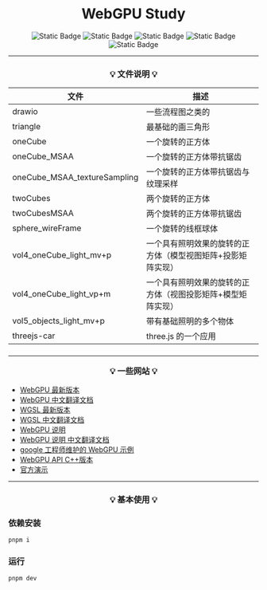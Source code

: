 <h1 align="center">WebGPU Study</h1>

<div align="center">

![Static Badge](https://img.shields.io/badge/chrome-113+-green)
![Static Badge](https://img.shields.io/badge/pnpm-8.2.0-8A2BE2)
![Static Badge](https://img.shields.io/badge/typescript-5.0.4-orange)
![Static Badge](https://img.shields.io/badge/gl--matrix-3.4.3-orange)
![Static Badge](https://img.shields.io/badge/vite-4.3.2-blue)

</div>

<hr/>

<h3 align="center">

💡 **文件说明** 💡

</h3>

| 文件                         | 描述                                                        |
| ---------------------------- | ----------------------------------------------------------- |
| drawio                       | 一些流程图之类的                                            |
| triangle                     | 最基础的画三角形                                            |
| oneCube                      | 一个旋转的正方体                                            |
| oneCube_MSAA                 | 一个旋转的正方体带抗锯齿                                    |
| oneCube_MSAA_textureSampling | 一个旋转的正方体带抗锯齿与纹理采样                          |
| twoCubes                     | 两个旋转的正方体                                            |
| twoCubesMSAA                 | 两个旋转的正方体带抗锯齿                                    |
| sphere_wireFrame             | 一个旋转的线框球体                                          |
| vol4_oneCube_light_mv+p      | 一个具有照明效果的旋转的正方体（模型视图矩阵+投影矩阵实现） |
| vol4_oneCube_light_vp+m      | 一个具有照明效果的旋转的正方体（视图投影矩阵+模型矩阵实现） |
| vol5_objects_light_mv+p      | 带有基础照明的多个物体                                      |
| threejs-car                  | three.js 的一个应用                                         |

<h3 align="center">

<hr/>

💡 **一些网站** 💡

</h3>

- [WebGPU 最新版本](https://www.w3.org/TR/webgpu/)
- [WebGPU 中文翻译文档](https://www.orillusion.com/zh/webgpu.html)
- [WGSL 最新版本](https://www.w3.org/TR/WGSL/)
- [WGSL 中文翻译文档](https://www.orillusion.com/zh/wgsl.html)
- [WebGPU 说明](https://gpuweb.github.io/gpuweb/explainer/)
- [WebGPU 说明 中文翻译文档](https://www.orillusion.com/zh/explainer.html)
- [google 工程师维护的 WebGPU 示例](https://github.com/austinEng/webgpu-samples)
- [WebGPU API C++版本](https://dawn.googlesource.com/dawn)
- [官方演示](https://webgpu.github.io/webgpu-samples)

<hr/>

<h3 align="center">

<h3 align="center">

💡 **基本使用** 💡

</h3>

### 依赖安装

`pnpm i`

### 运行

`pnpm dev`
